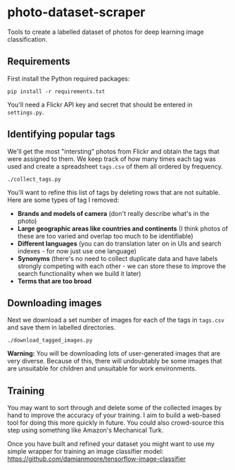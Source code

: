 # photo-dataset-scraper

Tools to create a labelled dataset of photos for deep learning image classification.


## Requirements

First install the Python required packages:

    pip install -r requirements.txt

You'll need a Flickr API key and secret that should be entered in `settings.py`.


## Identifying popular tags

We'll get the most "intersting" photos from Flickr and obtain the tags that were assigned to them. We keep track of how many times each tag was used and create a spreadsheet `tags.csv` of them all ordered by frequency.

    ./collect_tags.py

You'll want to refine this list of tags by deleting rows that are not suitable. Here are some types of tag I removed:

  * **Brands and models of camera** (don't really describe what's in the photo)
  * **Large geographic areas like countries and continents** (I think photos of these are too varied and overlap too much to be identifiable)
  * **Different languages** (you can do translation later on in UIs and search indexes - for now just use one language)
  * **Synonyms** (there's no need to collect duplicate data and have labels strongly competing with each other - we can store these to improve the search functionality when we build it later)
  * **Terms that are too broad**


## Downloading images

Next we download a set number of images for each of the tags in `tags.csv` and save them in labelled directories.

    ./download_tagged_images.py

**Warning:** You will be downloading lots of user-generated images that are very diverse. Because of this, there will undoubtably be some images that are unsuitable for children and unsuitable for work environments.


## Training

You may want to sort through and delete some of the collected images by hand to improve the accuracy of your training. I aim to build a web-based tool for doing this more quickly in future. You could also crowd-source this step using something like Amazon's Mechanical Turk.

Once you have built and refined your dataset you might want to use my simple wrapper for training an image classifier model: https://github.com/damianmoore/tensorflow-image-classifier
